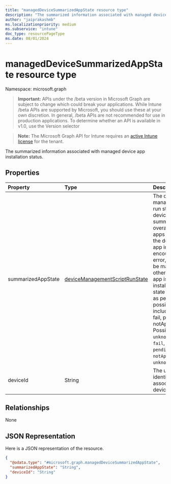 ```yaml
---
title: "managedDeviceSummarizedAppState resource type"
description: "The summarized information associated with managed device app installation status."
author: "jaiprakashmb"
ms.localizationpriority: medium
ms.subservice: "intune"
doc_type: resourcePageType
ms.date: 08/01/2024
---
```


# managedDeviceSummarizedAppState resource type

Namespace: microsoft.graph

> **Important:** APIs under the /beta version in Microsoft Graph are subject to change which could break your applications. While Intune /beta APIs are supported by Microsoft, you should use these at your own discretion. In general, /beta APIs are not recommended for use in production applications. To determine whether an API is available in v1.0, use the Version selector

> **Note:** The Microsoft Graph API for Intune requires an [active Intune license](https://go.microsoft.com/fwlink/?linkid=839381) for the tenant.

The summarized information associated with managed device app installation status.

## Properties
|Property|Type|Description|
|:---|:---|:---|
|summarizedAppState|[deviceManagementScriptRunState](../resources/intune-troubleshooting-devicemanagementscriptrunstate.md)|The device management script run state for the device, which summarizes the overall status of apps installation on the devices. If any app installation encounters an error, the state will be marked as fail; otherwise, if any app is pending installation, the state will be marked as pending. All possible values include: unknown, fail, pending, notApplicable. Possible values are: `unknown`, `success`, `fail`, `scriptError`, `pending`, `notApplicable`, `unknownFutureValue`.|
|deviceId|String|The unique identifier (DeviceId) associated with the device.|

## Relationships
None

## JSON Representation
Here is a JSON representation of the resource.
<!-- {
  "blockType": "resource",
  "@odata.type": "microsoft.graph.managedDeviceSummarizedAppState"
}
-->
``` json
{
  "@odata.type": "#microsoft.graph.managedDeviceSummarizedAppState",
  "summarizedAppState": "String",
  "deviceId": "String"
}
```